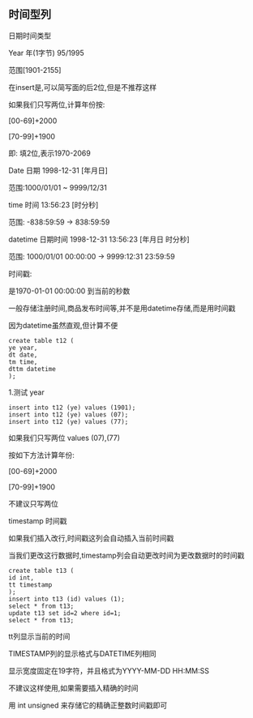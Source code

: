 ## 时间型列 ##

日期时间类型

Year 年(1字节) 95/1995

范围[1901-2155]

在insert是,可以简写面的后2位,但是不推荐这样

如果我们只写两位,计算年份按:

[00-69]+2000

[70-99]+1900

即: 填2位,表示1970-2069

Date 日期 1998-12-31 [年月日]

范围:1000/01/01 ~ 9999/12/31

time 时间 13:56:23 [时分秒]

范围: -838:59:59 -> 838:59:59

datetime 日期时间 1998-12-31 13:56:23 [年月日 时分秒]

范围: 1000/01/01 00:00:00 -> 9999:12:31 23:59:59

时间戳:

是1970-01-01 00:00:00 到当前的秒数

一般存储注册时间,商品发布时间等,并不是用datetime存储,而是用时间戳

因为datetime虽然直观,但计算不便


    create table t12 (
    ye year,
    dt date,
    tm time,
    dttm datetime
    );

1.测试 year

    insert into t12 (ye) values (1901);
    insert into t12 (ye) values (07);
    insert into t12 (ye) values (77);

如果我们只写两位 values (07),(77)

按如下方法计算年份:

[00-69]+2000

[70-99]+1900

不建议只写两位


timestamp 时间戳

如果我们插入改行,时间戳这列会自动插入当前时间戳

当我们更改这行数据时,timestamp列会自动更改时间为更改数据时的时间戳

    create table t13 (
    id int,
    tt timestamp
    );
    insert into t13 (id) values (1);
    select * from t13;
    update t13 set id=2 where id=1;
    select * from t13;

tt列显示当前的时间

TIMESTAMP列的显示格式与DATETIME列相同

显示宽度固定在19字符，并且格式为YYYY-MM-DD HH:MM:SS

不建议这样使用,如果需要插入精确的时间

用 int unsigned 来存储它的精确正整数时间戳即可



